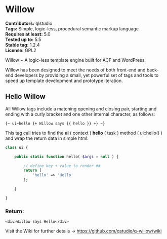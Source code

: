 # Willow #
**Contributors:** qlstudio  
**Tags:** Simple, logic-less, procedural semantic markup language  
**Requires at least:** 5.0  
**Tested up to:** 5.5  
**Stable tag:** 1.2.4    
**License:** GPL2  

Willow ~ A logic-less template engine built for ACF and WordPress.

Willow has been designed to meet the needs of both front-end and back-end developers by providing a small, yet powerful set of tags and tools to speed up template development and prototype iteration.

## Hello Willow

All Willow tags include a matching opening and closing pair, starting and ending with a curly bracket and one other internal character, as follows:

```
{~ ui~hello {+ Willow says {{ hello }} +} ~}
```

This tag call tries to find the **ui** ( context ) **hello** ( task ) method ( ui::hello() ) and wrap the return data in simple html: 

```php
class ui {

	public static function hello( $args = null ) {

		// define key + value to render ##
		return [
			'hello' => 'Hello'
		];

	}

}
```

### Return:

```
<div>Willow says Hello</div>
```

Visit the Wiki for further details -> https://github.com/qstudio/q-willow/wiki 
